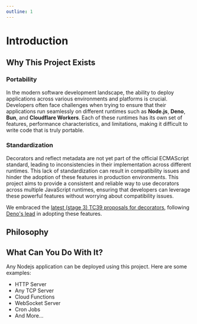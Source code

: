 ```yaml
---
outline: 1
---
```


# Introduction

## Why This Project Exists

### Portability

In the modern software development landscape, the ability to deploy applications across various environments and
platforms is crucial. Developers often face challenges when trying to ensure that their applications run seamlessly on
different runtimes such as **Node.js**, **Deno**, **Bun**, and **Cloudflare Workers**. Each of these runtimes has its
own set of features, performance characteristics, and limitations, making it difficult to write code that is truly
portable.

### Standardization

Decorators and reflect metadata are not yet part of the official ECMAScript standard, leading to inconsistencies in
their implementation across different runtimes. This lack of standardization can result in compatibility issues and
hinder the adoption of these features in production environments. This project aims to provide a consistent and reliable
way to use decorators across multiple JavaScript runtimes, ensuring that developers can leverage these powerful features
without worrying about compatibility issues.

We embraced the [latest (stage 3) TC39 proposals for decorators](https://github.com/tc39/proposal-decorators),
following [Deno's lead](https://decorators.deno.dev/) in
adopting these features.

## Philosophy

## What Can You Do With It?

Any Nodejs application can be deployed using this project. Here are some examples:

- HTTP Server
- Any TCP Server
- Cloud Functions
- WebSocket Server
- Cron Jobs
- And More...


